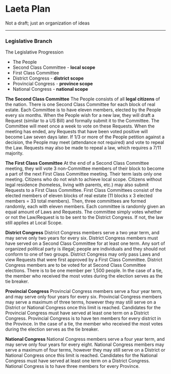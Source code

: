 # Laeta Plan
Not a draft; just an organization of ideas
* * *
### Legislative Branch

The Legislative Progression
- The People
- Second Class Committee - **local scope**
- First Class Committee
- District Congress - **district scope**
- Provincial Congress - **province scope**
- National Congress - **national scope**

**The Second Class Committee**
The People consists of all **legal citizens** of the nation. There is one Second Class Committee for each block of real estate. Each Committee is to have eleven members, elected by the People every six months. When the People wish for a new law, they will draft a Request (similar to a US Bill) and formally submit it to the Committee. The Committee will meet once a week to vote on these Requests. When the meeting has ended, any Requests that have been voted positive will become Law seven days later. If 1/3 or more of the People petition against a decision, the People may meet (attendance not required) and vote to repeal the Law. Requests may also be made to repeal a law, which requires a 7/11 majority.

**The First Class Committee**
At the end of a Second Class Committee meeting, they will vote 3 non-Committee members of their block to become a part of the next First Class Committee meeting. Their term lasts only one meeting. Citizens who do not wish to achieve local scope. Citizens without legal residence (homeless, living with parents, etc.) may also submit Requests to a First Class Committee. First Class Committees consist of the elected members of eleven blocks of real estate (11 blocks x 3 elected members = 33 total members). Then, three committees are formed randomly, each with eleven members. Each committee is randomly given an equal amount of Laws and Requests. The committee simply votes whether or not the Law/Request is to be sent to the District Congress. If not, the law still applies at Local Scope.

**District Congress**
District Congress members serve a two year term, and may serve only two years for every six. District Congress members must have served on a Second Class Committee for at least one term. Any sort of organized political party is illegal; people are individuals and they should not conform to one of two groups. District Congress may only pass Laws and view Requests that were first approved by a First Class Committee. District Congress members are to be voted for at Second Class Committee elections. There is to be one member per 1,500 people. In the case of a tie, the member who received the most votes during the election serves as the tie breaker.

**Provincial Congress**
Provincial Congress members serve a four year term, and may serve only four years for every six. Provincial Congress members may serve a maximum of three terms, however they may still serve on a District or National Congress once this limit is reached. Candidates for the Provincial Congress must have served at least one term on a District Congress. Provincial Congress is to have ten members for every district in the Province. In the case of a tie, the member who received the most votes during the election serves as the tie breaker. 

**National Congress**
National Congress members serve a four year term, and may serve only four years for every eight. National Congress members may serve a maximum of four terms, however they may still serve on a District or National Congress once this limit is reached. Candidates for the National Congress must have served at least one term on a District Congress. National Congress is to have three members for every Province.
